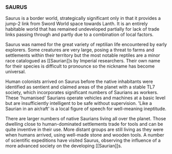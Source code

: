 ### SAURUS
Saurus is a border world, strategically significant only in that it provides a jump-2 link from Sword World space towards Lanth. It is an entirely habitable world that has remained undeveloped partially for lack of trade links passing through and partly due to a combination of local factors.

Saurus was named for the great variety of reptilian life encountered by early explorers. Some creatures are very large, posing a threat to farms and settlements within their territory but the most notable reptiles are a minor race catalogued as [[Saurian]]s by Imperial researchers. Their own name for their species is difficult to pronounce so the nickname has become universal.

Human colonists arrived on Saurus before the native inhabitants were identified as sentient and claimed areas of the planet with a stable TL7 society, which incorporates significant numbers of Saurians as workers. These 'humanised' Saurians operate vehicles and machines at a basic level but are insufficiently intelligent to be safe without supervision. 'Like a Saurian in an air/raft' is a local figure of speech for well-meaning ineptitude.

There are larger numbers of native Saurians living all over the planet. Those dwelling close to human-dominated settlements trade for tools and can be quite inventive in their use.  More distant groups are still living as they were when humans arrived, using well-made stone and wooden tools. A number of scientific expeditions have visited Saurus, observing the influence of a more advanced society on the developing [[Saurian]]s.

